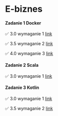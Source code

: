 # E-biznes

#### Zadanie 1 Docker 

✅ 3.0 wymaganie 1 [link](https://github.com/rozaxa/E-biznes/tree/main/zadanie%201)

✅ 3.5 wymaganie 2 [link](https://github.com/rozaxa/E-biznes/tree/main/zadanie%201)


✅ 4.0 wymaganie 3 [link](https://github.com/rozaxa/E-biznes/tree/main/zadanie%201)


#### Zadanie 2 Scala


✅ 3.0 wymaganie 1 [link](https://github.com/rozaxa/E-biznes/tree/main/zadanie2)

#### Zadanie 3 Kotlin 

✅ 3.0 wymaganie 1 [link](https://github.com/rozaxa/E-biznes/tree/main/zadanie-3)

✅ 3.5 wymaganie 2 [link](https://github.com/rozaxa/E-biznes/tree/main/zadanie-3)


